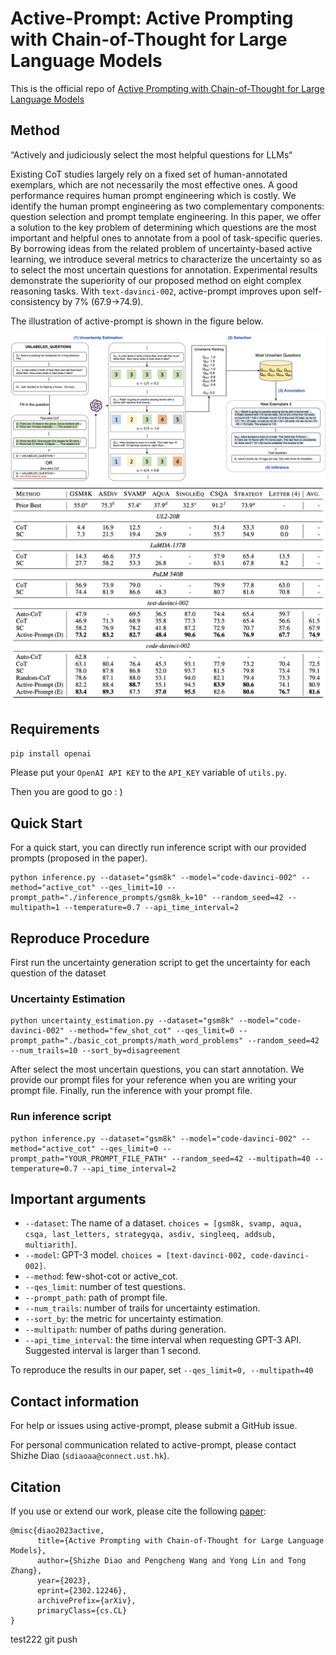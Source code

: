 # Active-Prompt: Active Prompting with Chain-of-Thought for Large Language Models
This is the official repo of [Active Prompting with Chain-of-Thought for Large Language Models](https://arxiv.org/abs/2302.12246)

## Method
“Actively and judiciously select the most helpful questions for LLMs“

Existing CoT studies largely rely on a fixed set of human-annotated exemplars, which are not necessarily the most effective ones. A good performance requires human prompt engineering which is costly.
We identify the human prompt engineering as two complementary components: question selection and prompt template engineering. 
In this paper, we offer a solution to the key problem of determining which questions are the most important and helpful ones to annotate from a pool of task-specific queries. 
By borrowing ideas from the related problem of uncertainty-based active learning, we introduce several metrics to characterize the uncertainty so as to select the most uncertain questions for annotation. 
Experimental results demonstrate the superiority of our proposed method on eight complex reasoning tasks.
With `text-davinci-002`, active-prompt improves upon self-consistency by 7% (67.9->74.9).

The illustration of active-prompt is shown in the figure below.

![image info](./assets/model-arch.png)
![image info](./assets/result.png)

## Requirements
`pip install openai`

Please put your `OpenAI API KEY` to the `API_KEY` variable of `utils.py`.

Then you are good to go : )

## Quick Start
For a quick start, you can directly run inference script with our provided prompts (proposed in the paper).

```shell
python inference.py --dataset="gsm8k" --model="code-davinci-002" --method="active_cot" --qes_limit=10 --prompt_path="./inference_prompts/gsm8k_k=10" --random_seed=42 --multipath=1 --temperature=0.7 --api_time_interval=2
```

## Reproduce Procedure
First run the uncertainty generation script to get the uncertainty for each question of the dataset
### Uncertainty Estimation
```shell
python uncertainty_estimation.py --dataset="gsm8k" --model="code-davinci-002" --method="few_shot_cot" --qes_limit=0 --prompt_path="./basic_cot_prompts/math_word_problems" --random_seed=42 --num_trails=10 --sort_by=disagreement
```

After select the most uncertain questions, you can start annotation. We provide our prompt files for your reference when you are writing your prompt file. Finally, run the inference with your prompt file.

### Run inference script
```shell
python inference.py --dataset="gsm8k" --model="code-davinci-002" --method="active_cot" --qes_limit=0 --prompt_path="YOUR_PROMPT_FILE_PATH" --random_seed=42 --multipath=40 --temperature=0.7 --api_time_interval=2
```

## Important arguments
   * `--dataset`: The name of a dataset. `choices = [gsm8k, svamp, aqua, csqa, last_letters, strategyqa, asdiv, singleeq, addsub, multiarith]`.
   * `--model`: GPT-3 model. `choices = [text-davinci-002, code-davinci-002]`.
   * `--method`: few-shot-cot or active_cot.
   * `--qes_limit`: number of test questions.
   * `--prompt_path`: path of prompt file.
   * `--num_trails`: number of trails for uncertainty estimation.
   * `--sort_by`: the metric for uncertainty estimation.
   * `--multipath`: number of paths during generation.
   * `--api_time_interval`: the time interval when requesting GPT-3 API. Suggested interval is larger than 1 second.

To reproduce the results in our paper, set `--qes_limit=0, --multipath=40`
## Contact information

For help or issues using active-prompt, please submit a GitHub issue.

For personal communication related to active-prompt, please contact Shizhe Diao (`sdiaoaa@connect.ust.hk`).

## Citation

If you use or extend our work, please cite the following [paper]((https://arxiv.org/abs/2302.12246)):
```
@misc{diao2023active,
      title={Active Prompting with Chain-of-Thought for Large Language Models}, 
      author={Shizhe Diao and Pengcheng Wang and Yong Lin and Tong Zhang},
      year={2023},
      eprint={2302.12246},
      archivePrefix={arXiv},
      primaryClass={cs.CL}
}
```
test222 git push 